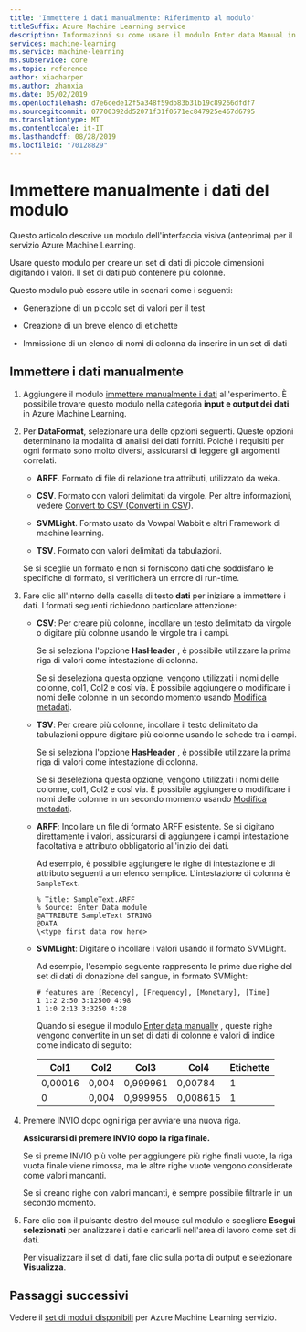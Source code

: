 ```yaml
---
title: 'Immettere i dati manualmente: Riferimento al modulo'
titleSuffix: Azure Machine Learning service
description: Informazioni su come usare il modulo Enter data Manual in Azure Machine Learning Service per creare un set di dati di piccole dimensioni digitando i valori. Il set di dati può contenere più colonne.
services: machine-learning
ms.service: machine-learning
ms.subservice: core
ms.topic: reference
author: xiaoharper
ms.author: zhanxia
ms.date: 05/02/2019
ms.openlocfilehash: d7e6cede12f5a348f59db83b31b19c89266dfdf7
ms.sourcegitcommit: 07700392dd52071f31f0571ec847925e467d6795
ms.translationtype: MT
ms.contentlocale: it-IT
ms.lasthandoff: 08/28/2019
ms.locfileid: "70128829"
---
```

# <a name="enter-data-manually-module"></a>Immettere manualmente i dati del modulo

Questo articolo descrive un modulo dell'interfaccia visiva (anteprima) per il servizio Azure Machine Learning.

Usare questo modulo per creare un set di dati di piccole dimensioni digitando i valori. Il set di dati può contenere più colonne.
  
Questo modulo può essere utile in scenari come i seguenti:  
  
- Generazione di un piccolo set di valori per il test  
  
- Creazione di un breve elenco di etichette
  
- Immissione di un elenco di nomi di colonna da inserire in un set di dati

## <a name="enter-data-manually"></a>Immettere i dati manualmente 
  
1.  Aggiungere il modulo [immettere manualmente i dati](./enter-data-manually.md) all'esperimento. È possibile trovare questo modulo nella categoria **input e output dei dati** in Azure Machine Learning. 
  
2.  Per **DataFormat**, selezionare una delle opzioni seguenti. Queste opzioni determinano la modalità di analisi dei dati forniti. Poiché i requisiti per ogni formato sono molto diversi, assicurarsi di leggere gli argomenti correlati.  
  
    -   **ARFF**. Formato di file di relazione tra attributi, utilizzato da weka.   
  
    -   **CSV**. Formato con valori delimitati da virgole. Per altre informazioni, vedere [Convert to CSV (Converti in CSV](./convert-to-csv.md)).  
  
    -   **SVMLight**. Formato usato da Vowpal Wabbit e altri Framework di machine learning.  
  
    -   **TSV**. Formato con valori delimitati da tabulazioni.

     Se si sceglie un formato e non si forniscono dati che soddisfano le specifiche di formato, si verificherà un errore di run-time.
  
3.  Fare clic all'interno della casella di testo **dati** per iniziare a immettere i dati. I formati seguenti richiedono particolare attenzione:  
  
    - **CSV**:  Per creare più colonne, incollare un testo delimitato da virgole o digitare più colonne usando le virgole tra i campi.
  
        Se si seleziona l'opzione **HasHeader** , è possibile utilizzare la prima riga di valori come intestazione di colonna.  
  
        Se si deseleziona questa opzione, vengono utilizzati i nomi delle colonne, col1, Col2 e così via. È possibile aggiungere o modificare i nomi delle colonne in un secondo momento usando [Modifica metadati](./edit-metadata.md).  
  
    - **TSV**: Per creare più colonne, incollare il testo delimitato da tabulazioni oppure digitare più colonne usando le schede tra i campi.  
  
        Se si seleziona l'opzione **HasHeader** , è possibile utilizzare la prima riga di valori come intestazione di colonna.  
  
        Se si deseleziona questa opzione, vengono utilizzati i nomi delle colonne, col1, Col2 e così via. È possibile aggiungere o modificare i nomi delle colonne in un secondo momento usando [Modifica metadati](./edit-metadata.md).  
  
    -   **ARFF**:  Incollare un file di formato ARFF esistente. Se si digitano direttamente i valori, assicurarsi di aggiungere i campi intestazione facoltativa e attributo obbligatorio all'inizio dei dati. 
    
        Ad esempio, è possibile aggiungere le righe di intestazione e di attributo seguenti a un elenco semplice. L'intestazione di colonna è `SampleText`.
    
        ```text
        % Title: SampleText.ARFF  
        % Source: Enter Data module  
        @ATTRIBUTE SampleText STRING  
        @DATA  
        \<type first data row here>  
        ```

    -   **SVMLight**: Digitare o incollare i valori usando il formato SVMLight.  
  
        Ad esempio, l'esempio seguente rappresenta le prime due righe del set di dati di donazione del sangue, in formato SVMight:  
  
        ```text  
        # features are [Recency], [Frequency], [Monetary], [Time]  
        1 1:2 2:50 3:12500 4:98   
        1 1:0 2:13 3:3250 4:28   
        ```  
  
        Quando si esegue il modulo [Enter data manually](./enter-data-manually.md) , queste righe vengono convertite in un set di dati di colonne e valori di indice come indicato di seguito:  
  
        |Col1|Col2|Col3|Col4|Etichette|  
        |-|-|-|-|-|  
        |0,00016|0,004|0,999961|0,00784|1|  
        |0|0,004|0,999955|0,008615|1|  
  
4.  Premere INVIO dopo ogni riga per avviare una nuova riga.  
  
     **Assicurarsi di premere INVIO dopo la riga finale.** 
     
     Se si preme INVIO più volte per aggiungere più righe finali vuote, la riga vuota finale viene rimossa, ma le altre righe vuote vengono considerate come valori mancanti.  
  
     Se si creano righe con valori mancanti, è sempre possibile filtrarle in un secondo momento.  
  
5.  Fare clic con il pulsante destro del mouse sul modulo e scegliere **Esegui selezionati** per analizzare i dati e caricarli nell'area di lavoro come set di dati.  
  
     Per visualizzare il set di dati, fare clic sulla porta di output e selezionare **Visualizza**.  
## <a name="next-steps"></a>Passaggi successivi

Vedere il [set di moduli disponibili](module-reference.md) per Azure Machine Learning servizio. 